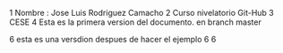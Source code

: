 1  Nombre : Jose Luis Rodriguez Camacho
2  Curso nivelatorio Git-Hub
3  CESE
4  Esta es la primera version del documento. en branch master







6 esta es una versdion despues de hacer el ejemplo
6
6

